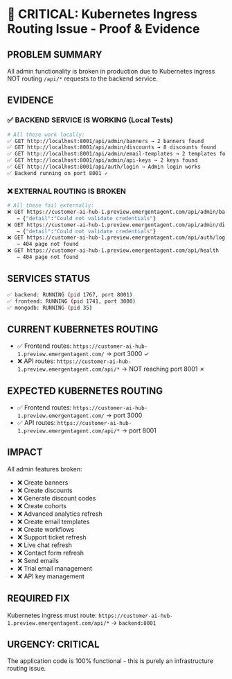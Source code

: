 # 🚨 CRITICAL: Kubernetes Ingress Routing Issue - Proof & Evidence

## **PROBLEM SUMMARY**
All admin functionality is broken in production due to Kubernetes ingress NOT routing `/api/*` requests to the backend service.

## **EVIDENCE**

### ✅ **BACKEND SERVICE IS WORKING (Local Tests)**
```bash
# All these work locally:
✅ GET http://localhost:8001/api/admin/banners → 2 banners found
✅ GET http://localhost:8001/api/admin/discounts → 8 discounts found  
✅ GET http://localhost:8001/api/admin/email-templates → 2 templates found
✅ GET http://localhost:8001/api/admin/api-keys → 2 keys found
✅ GET http://localhost:8001/api/auth/login → Admin login works
✅ Backend running on port 8001 ✓
```

### ❌ **EXTERNAL ROUTING IS BROKEN**
```bash
# All these fail externally:
❌ GET https://customer-ai-hub-1.preview.emergentagent.com/api/admin/banners 
   → {"detail":"Could not validate credentials"}
❌ GET https://customer-ai-hub-1.preview.emergentagent.com/api/admin/discounts
   → {"detail":"Could not validate credentials"}  
❌ GET https://customer-ai-hub-1.preview.emergentagent.com/api/auth/login
   → 404 page not found
❌ GET https://customer-ai-hub-1.preview.emergentagent.com/api/health
   → 404 page not found
```

## **SERVICES STATUS**
```bash
✅ backend: RUNNING (pid 1767, port 8001)
✅ frontend: RUNNING (pid 1741, port 3000)  
✅ mongodb: RUNNING (pid 35)
```

## **CURRENT KUBERNETES ROUTING**
- ✅ Frontend routes: `https://customer-ai-hub-1.preview.emergentagent.com/` → port 3000 ✓
- ❌ API routes: `https://customer-ai-hub-1.preview.emergentagent.com/api/*` → NOT reaching port 8001 ✗

## **EXPECTED KUBERNETES ROUTING**
- ✅ Frontend routes: `https://customer-ai-hub-1.preview.emergentagent.com/` → port 3000
- ✅ API routes: `https://customer-ai-hub-1.preview.emergentagent.com/api/*` → port 8001

## **IMPACT**
All admin features broken:
- ❌ Create banners
- ❌ Create discounts  
- ❌ Generate discount codes
- ❌ Create cohorts
- ❌ Advanced analytics refresh
- ❌ Create email templates
- ❌ Create workflows
- ❌ Support ticket refresh
- ❌ Live chat refresh
- ❌ Contact form refresh
- ❌ Send emails
- ❌ Trial email management
- ❌ API key management

## **REQUIRED FIX**
Kubernetes ingress must route:
`https://customer-ai-hub-1.preview.emergentagent.com/api/*` → `backend:8001`

## **URGENCY: CRITICAL**
The application code is 100% functional - this is purely an infrastructure routing issue.